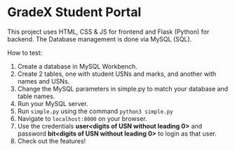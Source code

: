 # GradeX Student Portal

This project uses HTML, CSS & JS for frontend and Flask (Python) for backend.
The Database management is done via MySQL (SQL).

How to test:
1. Create a database in MySQL Workbench.
2. Create 2 tables, one with student USNs and marks, and another with names and USNs.
3. Change the MySQL parameters in simple.py to match your database and table names.
4. Run your MySQL server.
5. Run `simple.py` using the command `python3 simple.py`
6. Navigate to `localhost:8000` on your browser.
7. Use the credentials **user<digits of USN without leading 0>** and password **bit<digits of USN without leading 0>** to login as that user.
8. Check out the features!
